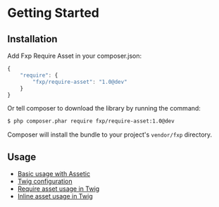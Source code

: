 Getting Started
===============

## Installation

Add Fxp Require Asset in your composer.json:

```js
{
    "require": {
        "fxp/require-asset": "1.0@dev"
    }
}
```

Or tell composer to download the library by running the command:

```bash
$ php composer.phar require fxp/require-asset:1.0@dev
```

Composer will install the bundle to your project's `vendor/fxp` directory.

## Usage

- [Basic usage with Assetic](usage_basic_assetic.md)
- [Twig configuration](configuration_twig.md)
- [Require asset usage in Twig](usage_twig_require_asset.md)
- [Inline asset usage in Twig](usage_twig_inline_asset.md)
